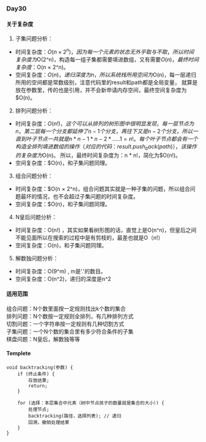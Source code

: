 ### Day30

#### 关于复杂度  
1. 子集问题分析：  
* 时间复杂度：$O(n × 2^n)，因为每一个元素的状态无外乎取与不取，所以时间复杂度为$O(2^n)，构造每一组子集都需要填进数组，又有需要$O(n)，最终时间复杂度：$O(n × 2^n)。  
* 空间复杂度：$O(n)，递归深度为n，所以系统栈所用空间为$O(n)，每一层递归所用的空间都是常数级别，注意代码里的result和path都是全局变量，
就算是放在参数里，传的也是引用，并不会新申请内存空间，最终空间复杂度为$O(n)。 

2. 排列问题分析：  
* 时间复杂度：$O(n!)，这个可以从排列的树形图中很明显发现，每一层节点为n，第二层每一个分支都延伸了n-1个分支，再往下又是n-2个分支，
所以一直到叶子节点一共就是 n * n-1 * n-2 * ..... 1 = n!。每个叶子节点都会有一个构造全排列填进数组的操作（对应的代码：result.push_back(path)），该操作的复杂度为$O(n)。
所以，最终时间复杂度为：n * n!，简化为$O(n!)。  
* 空间复杂度：$O(n)，和子集问题同理。  

3. 组合问题分析：  
* 时间复杂度：$O(n × 2^n)，组合问题其实就是一种子集的问题，所以组合问题最坏的情况，也不会超过子集问题的时间复杂度。  
* 空间复杂度：$O(n)，和子集问题同理。 

4. N皇后问题分析：
* 时间复杂度：O(n!) ，其实如果看树形图的话，直觉上是O(n^n)，但皇后之间不能见面所以在搜索的过程中是有剪枝的，最差也就是O（n!） 
* 空间复杂度：O(n)，和子集问题同理。  

5. 解数独问题分析： 
* 时间复杂度：O(9^m) , m是'.'的数目。  
* 空间复杂度：O(n^2)，递归的深度是n^2  


#### 适用范围  

组合问题：N个数里面按一定规则找出k个数的集合  
排列问题：N个数按一定规则全排列，有几种排列方式  
切割问题：一个字符串按一定规则有几种切割方式  
子集问题：一个N个数的集合里有多少符合条件的子集  
棋盘问题：N皇后，解数独等等  

#### Templete  
```
void backtracking(参数) {
    if (终止条件) {
        存放结果;
        return;
    }

    for (选择：本层集合中元素（树中节点孩子的数量就是集合的大小）) {
        处理节点;
        backtracking(路径，选择列表); // 递归
        回溯，撤销处理结果
    }
}
```
